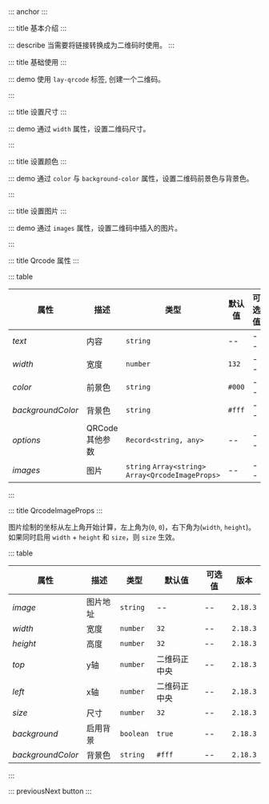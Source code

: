 ::: anchor
:::

::: title 基本介绍
:::

::: describe 当需要将链接转换成为二维码时使用。
:::

::: title 基础使用
:::

::: demo 使用 `lay-qrcode` 标签, 创建一个二维码。

<template>
  <lay-qrcode text="http://www.layui-vue.com"></lay-qrcode>
</template>

<script>
import { ref } from 'vue'

export default {
  setup() {

    return {
    }
  }
}
</script>

:::

::: title 设置尺寸
:::

::: demo 通过 `width` 属性，设置二维码尺寸。

<template>
  <lay-qrcode text="http://www.layui-vue.com" :width="100"></lay-qrcode>
</template>

<script>
import { ref } from 'vue'

export default {
  setup() {

    return {
    }
  }
}
</script>

:::

::: title 设置颜色
:::

::: demo 通过 `color` 与 `background-color` 属性，设置二维码前景色与背景色。

<template>
  <lay-qrcode text="http://www.layui-vue.com" color="#009688"></lay-qrcode>
</template>

<script>
import { ref } from 'vue'

export default {
  setup() {

    return {
    }
  }
}
</script>

:::

::: title 设置图片
:::

::: demo 通过 `images` 属性，设置二维码中插入的图片。

<template>
  <lay-qrcode text="http://www.layui-vue.com" :images="images"></lay-qrcode>
</template>

<script>
import { ref } from 'vue'

export default {
  setup() {
    const images = ref([
      {
        image: 'https://www.layui-vue.com/assets/logo-png-B_GrttYE.png',
        width: 40,
        height: 40,
        top: 0,
        left: 0,
        background: false,
      }, // 画到左上角
      {
        image: 'https://www.layui-vue.com/assets/logo-png-B_GrttYE.png',
        width: 40,
        // height: 40, // 不设置高度，则按默认值画
        top: 0,
        background: false,
      }, // 画到x轴上
      "https://www.layui-vue.com/assets/logo-png-B_GrttYE.png" // 自动画到正中间
    ])
    return {
      images,
    }
  }
}
</script>

:::

::: title Qrcode 属性
:::

::: table

| 属性         | 描述     | 类型    | 默认值    | 可选值                             | 版本    |
| ------------ | -------- | ------- | --------- | ---------------------------------- | ------- |
| *text*         | 内容     | `string`  | --  | --  | -- |
| *width*        | 宽度     | `number`  | `132` | -- | -- |
| *color*        | 前景色    | `string` | `#000` | -- | -- |
| *backgroundColor*       | 背景色     | `string` | `#fff` | -- | -- |
| *options*       | QRCode其他参数     | `Record<string, any>` | -- | -- | -- |
| *images*        | 图片     | `string`  `Array<string>` `Array<QrcodeImageProps>` | -- | -- | `2.18.3` |

:::

::: title QrcodeImageProps
:::

<lay-quote>图片绘制的坐标从左上角开始计算，左上角为(`0`, `0`)，右下角为(`width`, `height`)。<br/>
如果同时启用 `width` + `height` 和 `size`，则 `size` 生效。</lay-quote>

::: table

| 属性         | 描述     | 类型    | 默认值    | 可选值                             | 版本    |
| ------------ | -------- | ------- | --------- | ---------------------------------- | ------- |
| *image*       | 图片地址     | `string`  | --  | --  | `2.18.3` |
| *width*       | 宽度     | `number`  | `32` | -- | `2.18.3` |
| *height*      | 高度     | `number`  | `32` | -- | `2.18.3` |
| *top*         | y轴     | `number`  | 二维码正中央 | -- | `2.18.3` |
| *left*        | x轴     | `number`  | 二维码正中央 | -- | `2.18.3` |
| *size*        | 尺寸 | `number`  | `32` | -- | `2.18.3` |
| *background*  | 启用背景 | `boolean` | `true`    | -- | `2.18.3` |
| *backgroundColor*       | 背景色     | `string` | `#fff` | -- | `2.18.3` |

:::

::: previousNext button
:::
